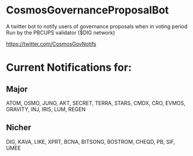 # CosmosGovernanceProposalBot
A twitter bot to notify users of governance proposals when in voting period
Run by the PBCUPS validator ($DIG network)

https://twitter.com/CosmosGovNotifs

# Current Notifications for:
## Major
ATOM, OSMO, JUNO, AKT, SECRET, TERRA, STARS, CMDX, CRO, EVMOS, GRAVITY, INJ, IRIS, LUM, REGEN 

## Nicher
DIG, KAVA, LIKE, XPRT, BCNA, BITSONG, BOSTROM, CHEQD, PB, SIF, UMEE

